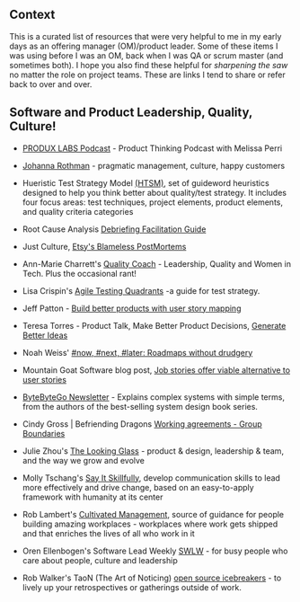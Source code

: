 ## Context
This is a curated list of resources that were very helpful to me in my early days as an offering manager (OM)/product leader.  Some of these items I was using before I was an OM, back when I was QA or scrum master (and sometimes both).   I hope you also find these helpful for *sharpening the saw* no matter the role on project teams.  These are links I tend to share or refer back to over and over.

## Software and Product Leadership, Quality, Culture!
* [PRODUX LABS Podcast](https://www.produxlabs.com/product-thinking) - Product Thinking Podcast with Melissa Perri
* [Johanna Rothman](https://www.jrothman.com/blogs/) - pragmatic management, culture, happy customers

* Hueristic Test Strategy Model [(HTSM)](https://www.developsense.com/resource/htsm.pdf), set of guideword heuristics designed to help you think better about quality/test strategy. It includes four focus areas: test techniques, project elements, product elements, and quality criteria categories
* Root Cause Analysis [Debriefing Facilitation Guide](https://codeascraft.com/2016/11/17/debriefing-facilitation-guide/)
* Just Culture, [Etsy's Blameless PostMortems](https://codeascraft.com/2012/05/22/blameless-postmortems/)
* Ann-Marie Charrett's [Quality Coach](https://www.annemariecharrett.com/) - Leadership, Quality and Women in Tech. Plus the occasional rant!
* Lisa Crispin's [Agile Testing Quadrants](https://lisacrispin.com/2011/11/08/using-the-agile-testing-quadrants/) -a guide for test strategy. 
* Jeff Patton - [Build better products with user story mapping](https://jpattonassociates.com/story-mapping/) 
* Teresa Torres - Product Talk, Make Better Product Decisions, [Generate Better Ideas](https://www.producttalk.org/2014/02/stop-brainstorming-and-generate-better-ideas/?_gl=1*nnmy2g*_ga*NjEwODQxMjcwLjE3MTc3NjY3NTU.*_ga_EME3D1MCCS*MTcyMDE5NjkyMi44LjEuMTcyMDE5NzMyNS4wLjAuMA)


* Noah Weiss' [#now, #next, #later: Roadmaps without drudgery](https://medium.com/@noah_weiss/now-next-later-roadmaps-without-the-drudgery-1cfe65656645 'blog post on Roadmaps without drudgery')
* Mountain Goat Software blog post, [Job stories offer viable alternative to user stories](https://www.mountaingoatsoftware.com/blog/job-stories-offer-a-viable-alternative-to-user-stories 'blog post on Job stories offer viable alternative to user stories') 
* [ByteByteGo Newsletter](https://blog.bytebytego.com/) - Explains complex systems with simple terms, from the authors of the best-selling system design book series.

* Cindy Gross | Befriending Dragons [Working agreements - Group Boundaries](https://befriendingdragons.com/agreements/)
* Julie Zhou's [The Looking Glass](https://lg.substack.com/) - product & design, leadership & team, and the way we grow and evolve
* Molly Tschang's [Say It Skillfully](https://www.sayitskillfully.com/), develop communication skills to lead more effectively and drive change, based on an easy-to-apply framework with humanity at its center
* Rob Lambert's [Cultivated Management](https://www.cultivatedmanagement.com/), source of guidance for people building amazing workplaces - workplaces where work gets shipped and that enriches the lives of all who work in it
* Oren Ellenbogen's Software Lead Weekly [SWLW](https://softwareleadweekly.com/) - for busy people who care about people, culture and leadership
* Rob Walker's TaoN (The Art of Noticing) [open source icebreakers](https://docs.google.com/document/d/1j4rj883slFvh1zZLGedqQFM0wqCrHlIEPE62K0LkKak/edit?usp=sharing) - to lively up your retrospectives or gatherings outside of work.








